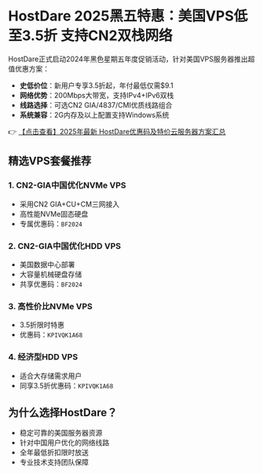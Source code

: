 # HostDare 2025黑五特惠：美国VPS低至3.5折 支持CN2双栈网络

HostDare正式启动2024年黑色星期五年度促销活动，针对美国VPS服务器推出超值优惠方案：

- **史低价位**：新用户专享3.5折起，年付最低仅需$9.1
- **网络优势**：200Mbps大带宽，支持IPv4+IPv6双栈
- **线路选择**：可选CN2 GIA/4837/CMI优质线路组合
- **系统兼容**：2G内存及以上配置支持Windows系统

👉 [【点击查看】2025年最新 HostDare优惠码及特价云服务器方案汇总](https://bit.ly/hostdare)

## 精选VPS套餐推荐

### 1. CN2-GIA中国优化NVMe VPS
- 采用CN2 GIA+CU+CM三网接入
- 高性能NVMe固态硬盘
- 专属优惠码：`BF2024`

### 2. CN2-GIA中国优化HDD VPS
- 美国数据中心部署
- 大容量机械硬盘存储
- 共享优惠码：`BF2024`

### 3. 高性价比NVMe VPS
- 3.5折限时特惠
- 优惠码：`KPIVQK1A68`

### 4. 经济型HDD VPS
- 适合大存储需求用户
- 同享3.5折优惠码：`KPIVQK1A68`

## 为什么选择HostDare？
- 稳定可靠的美国服务器资源
- 针对中国用户优化的网络线路
- 全年最低折扣限时放送
- 专业技术支持团队保障